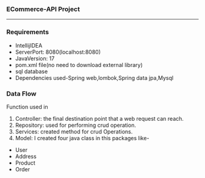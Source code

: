 ### ECommerce-API Project
_______


### Requirements
* IntellijIDEA
* ServerPort: 8080(localhost:8080)
* JavaVersion: 17
* pom.xml file(no need to download external library)
* sql database
* Dependencies used-Spring web,lombok,Spring data jpa,Mysql

### Data Flow
Function used in
1. Controller: the final destination point that a web request can reach.
2. Repository: used for performing crud operation.
3. Services: created method for crud Operations.
4. Model: I created four java class in this packages like-

  * User
  * Address
  * Product
  * Order
